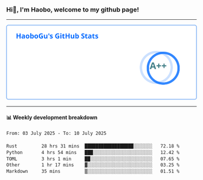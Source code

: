 <!--<h2 align="center"> Hi👋, I'm Haobo, welcome to my github page! </h2>-->
### Hi👋, I'm Haobo, welcome to my github page!
-------

<img href="https://github.com/HaoboGu" src="assets/stats.svg" alt="github stats" /> 

-------

#### 📊 **Weekly development breakdown**
<!--START_SECTION:waka-->

```txt
From: 03 July 2025 - To: 10 July 2025

Rust         28 hrs 31 mins  ██████████████████░░░░░░░   72.18 %
Python       4 hrs 54 mins   ███░░░░░░░░░░░░░░░░░░░░░░   12.42 %
TOML         3 hrs 1 min     ██░░░░░░░░░░░░░░░░░░░░░░░   07.65 %
Other        1 hr 17 mins    ▓░░░░░░░░░░░░░░░░░░░░░░░░   03.25 %
Markdown     35 mins         ▒░░░░░░░░░░░░░░░░░░░░░░░░   01.51 %
```

<!--END_SECTION:waka-->
<!--
backup url: https://github-readme-status-dusky-ten.vercel.app/api?username=HaoboGu&count_private=true&show_icons=true&theme=transparent&border_color=2f80ed
-->
<!--
**HaoboGu/HaoboGu** is a ✨ _special_ ✨ repository because its `README.md` (this file) appears on your GitHub profile.

Here are some ideas to get you started:

- 🔭 I’m currently working on AI-assisted programming tools
- 🌱 I’m currently learning ...
- 👯 I’m looking to collaborate on ...
- 🤔 I’m looking for help with ...
- 💬 Ask me about ...
- 📫 How to reach me: ...
- 😄 Pronouns: ...
- ⚡ Fun fact: ...
-->
